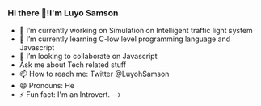 ### Hi there 👋!I'm Luyo Samson


- 🔭 I’m currently working on Simulation on Intelligent traffic light system
- 🌱 I’m currently learning C-low level programming language and Javascript
- 👯 I’m looking to collaborate on Javascript
-   Ask me about Tech related stuff
- 📫 How to reach me: Twitter @LuyohSamson
- 😄 Pronouns: He
- ⚡ Fun fact: I'm an Introvert.
-->
